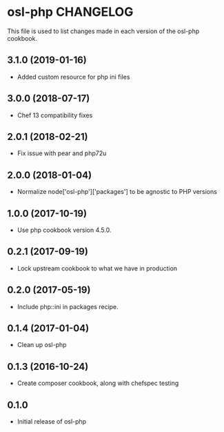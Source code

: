 osl-php CHANGELOG
=================
This file is used to list changes made in each version of the
osl-php cookbook.

3.1.0 (2019-01-16)
------------------
- Added custom resource for php ini files

3.0.0 (2018-07-17)
------------------
- Chef 13 compatibility fixes

2.0.1 (2018-02-21)
------------------
- Fix issue with pear and php72u

2.0.0 (2018-01-04)
------------------
- Normalize node['osl-php']['packages'] to be agnostic to PHP versions

1.0.0 (2017-10-19)
------------------
- Use php cookbook version 4.5.0.

0.2.1 (2017-09-19)
------------------
- Lock upstream cookbook to what we have in production

0.2.0 (2017-05-19)
------------------
- Include php::ini in packages recipe.

0.1.4 (2017-01-04)
------------------
- Clean up osl-php

0.1.3 (2016-10-24)
------------------
- Create composer cookbook, along with chefspec testing

0.1.0
-----
- Initial release of osl-php

